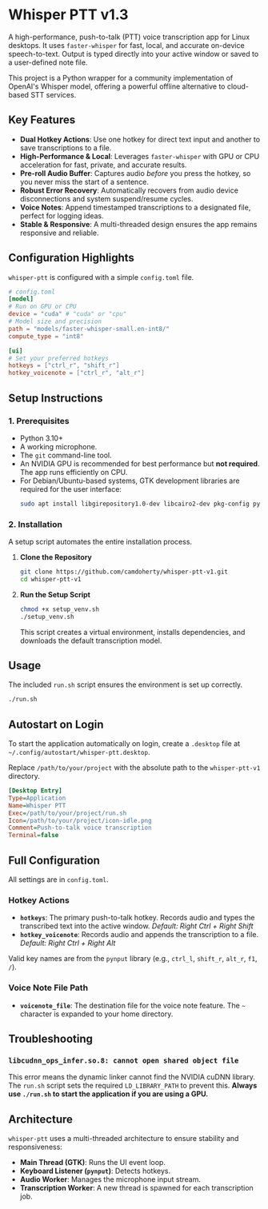 # Whisper PTT v1.3
A high-performance, push-to-talk (PTT) voice transcription app for Linux desktops. It uses `faster-whisper` for fast, local, and accurate on-device speech-to-text. Output is typed directly into your active window or saved to a user-defined note file.

This project is a Python wrapper for a community implementation of OpenAI's Whisper model, offering a powerful offline alternative to cloud-based STT services.

## Key Features
- **Dual Hotkey Actions**: Use one hotkey for direct text input and another to save transcriptions to a file.
- **High-Performance & Local**: Leverages `faster-whisper` with GPU or CPU acceleration for fast, private, and accurate results.
- **Pre-roll Audio Buffer**: Captures audio *before* you press the hotkey, so you never miss the start of a sentence.
- **Robust Error Recovery**: Automatically recovers from audio device disconnections and system suspend/resume cycles.
- **Voice Notes**: Append timestamped transcriptions to a designated file, perfect for logging ideas.
- **Stable & Responsive**: A multi-threaded design ensures the app remains responsive and reliable.

## Configuration Highlights
`whisper-ptt` is configured with a simple `config.toml` file.

```toml
# config.toml
[model]
# Run on GPU or CPU
device = "cuda" # "cuda" or "cpu"
# Model size and precision
path = "models/faster-whisper-small.en-int8/"
compute_type = "int8"

[ui]
# Set your preferred hotkeys
hotkeys = ["ctrl_r", "shift_r"]
hotkey_voicenote = ["ctrl_r", "alt_r"]
```

## Setup Instructions
### 1. Prerequisites
-   Python 3.10+
-   A working microphone.
-   The `git` command-line tool.
-   An NVIDIA GPU is recommended for best performance but **not required**. The app runs efficiently on CPU.
-   For Debian/Ubuntu-based systems, GTK development libraries are required for the user interface:
    ```bash
    sudo apt install libgirepository1.0-dev libcairo2-dev pkg-config python3-dev python3-gi gir1.2-gtk-3.0 libgtk-3-dev
    ```

### 2. Installation
A setup script automates the entire installation process.

1.  **Clone the Repository**
    ```bash
    git clone https://github.com/camdoherty/whisper-ptt-v1.git
    cd whisper-ptt-v1
    ```

2.  **Run the Setup Script**
    ```bash
    chmod +x setup_venv.sh
    ./setup_venv.sh
    ```
    This script creates a virtual environment, installs dependencies, and downloads the default transcription model.

## Usage
The included `run.sh` script ensures the environment is set up correctly.

```bash
./run.sh
```

## Autostart on Login
To start the application automatically on login, create a `.desktop` file at `~/.config/autostart/whisper-ptt.desktop`.

Replace `/path/to/your/project` with the absolute path to the `whisper-ptt-v1` directory.
```ini
[Desktop Entry]
Type=Application
Name=Whisper PTT
Exec=/path/to/your/project/run.sh
Icon=/path/to/your/project/icon-idle.png
Comment=Push-to-talk voice transcription
Terminal=false
```

## Full Configuration
All settings are in `config.toml`.

### Hotkey Actions
- **`hotkeys`**: The primary push-to-talk hotkey. Records audio and types the transcribed text into the active window. *Default: Right Ctrl + Right Shift*
- **`hotkey_voicenote`**: Records audio and appends the transcription to a file. *Default: Right Ctrl + Right Alt*

Valid key names are from the `pynput` library (e.g., `ctrl_l`, `shift_r`, `alt_r`, `f1`, `/`).

### Voice Note File Path
- **`voicenote_file`**: The destination file for the voice note feature. The `~` character is expanded to your home directory.

## Troubleshooting
### `libcudnn_ops_infer.so.8: cannot open shared object file`
This error means the dynamic linker cannot find the NVIDIA cuDNN library. The `run.sh` script sets the required `LD_LIBRARY_PATH` to prevent this. **Always use `./run.sh` to start the application if you are using a GPU.**

## Architecture
`whisper-ptt` uses a multi-threaded architecture to ensure stability and responsiveness:
-   **Main Thread (GTK)**: Runs the UI event loop.
-   **Keyboard Listener (`pynput`)**: Detects hotkeys.
-   **Audio Worker**: Manages the microphone input stream.
-   **Transcription Worker**: A new thread is spawned for each transcription job.
